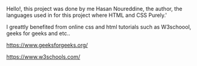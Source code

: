 Hello!, this project was done by me Hasan Noureddine, the author, the languages used in for this project where HTML and CSS Purely.'

I greattly benefited from online css and html tutorials such as W3schoool, geeks for geeks and etc..

https://www.geeksforgeeks.org/

https://www.w3schools.com/
